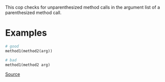 
This cop checks for unparenthesized method calls in the argument list
of a parenthesized method call.

# Examples

```ruby
# good
method1(method2(arg))

# bad
method1(method2 arg)
```

[Source](http://www.rubydoc.info/gems/rubocop/RuboCop/Cop/Style/NestedParenthesizedCalls)